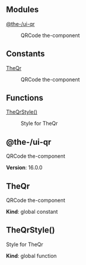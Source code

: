<!--- Code generated by @the-/script-doc. DO NOT EDIT. -->

## Modules

<dl>
<dt><a href="#module_@the-/ui-qr">@the-/ui-qr</a></dt>
<dd><p>QRCode the-component</p>
</dd>
</dl>

## Constants

<dl>
<dt><a href="#TheQr">TheQr</a></dt>
<dd><p>QRCode the-component</p>
</dd>
</dl>

## Functions

<dl>
<dt><a href="#TheQrStyle">TheQrStyle()</a></dt>
<dd><p>Style for TheQr</p>
</dd>
</dl>

<a name="module_@the-/ui-qr"></a>

## @the-/ui-qr
QRCode the-component

**Version**: 16.0.0  
<a name="TheQr"></a>

## TheQr
QRCode the-component

**Kind**: global constant  
<a name="TheQrStyle"></a>

## TheQrStyle()
Style for TheQr

**Kind**: global function  
